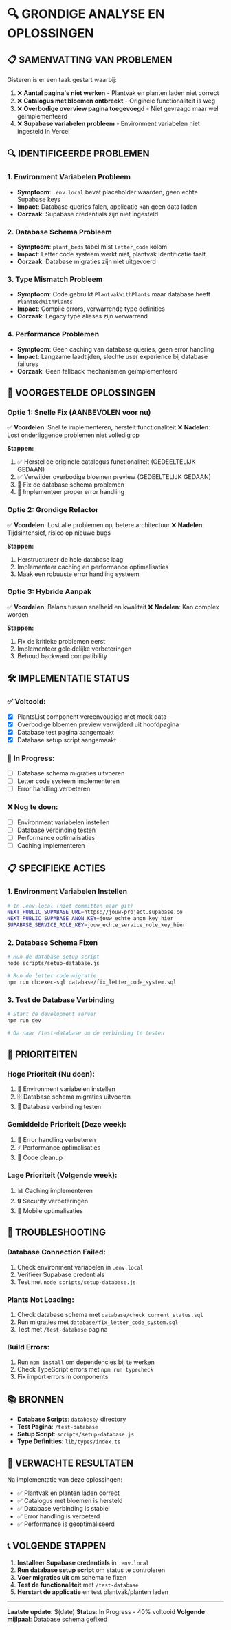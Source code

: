 # 🔍 GRONDIGE ANALYSE EN OPLOSSINGEN

## 📋 SAMENVATTING VAN PROBLEMEN

Gisteren is er een taak gestart waarbij:
1. ❌ **Aantal pagina's niet werken** - Plantvak en planten laden niet correct
2. ❌ **Catalogus met bloemen ontbreekt** - Originele functionaliteit is weg
3. ❌ **Overbodige overview pagina toegevoegd** - Niet gevraagd maar wel geïmplementeerd
4. ❌ **Supabase variabelen probleem** - Environment variabelen niet ingesteld in Vercel

## 🔍 IDENTIFICEERDE PROBLEMEN

### 1. **Environment Variabelen Probleem**
- **Symptoom**: `.env.local` bevat placeholder waarden, geen echte Supabase keys
- **Impact**: Database queries falen, applicatie kan geen data laden
- **Oorzaak**: Supabase credentials zijn niet ingesteld

### 2. **Database Schema Probleem**
- **Symptoom**: `plant_beds` tabel mist `letter_code` kolom
- **Impact**: Letter code systeem werkt niet, plantvak identificatie faalt
- **Oorzaak**: Database migraties zijn niet uitgevoerd

### 3. **Type Mismatch Probleem**
- **Symptoom**: Code gebruikt `PlantvakWithPlants` maar database heeft `PlantBedWithPlants`
- **Impact**: Compile errors, verwarrende type definities
- **Oorzaak**: Legacy type aliases zijn verwarrend

### 4. **Performance Problemen**
- **Symptoom**: Geen caching van database queries, geen error handling
- **Impact**: Langzame laadtijden, slechte user experience bij database failures
- **Oorzaak**: Geen fallback mechanismen geïmplementeerd

## 🚀 VOORGESTELDE OPLOSSINGEN

### **Optie 1: Snelle Fix (AANBEVOLEN voor nu)**
✅ **Voordelen**: Snel te implementeren, herstelt functionaliteit
❌ **Nadelen**: Lost onderliggende problemen niet volledig op

**Stappen:**
1. ✅ Herstel de originele catalogus functionaliteit (GEDEELTELIJK GEDAAN)
2. ✅ Verwijder overbodige bloemen preview (GEDEELTELIJK GEDAAN)
3. 🔄 Fix de database schema problemen
4. 🔄 Implementeer proper error handling

### **Optie 2: Grondige Refactor**
✅ **Voordelen**: Lost alle problemen op, betere architectuur
❌ **Nadelen**: Tijdsintensief, risico op nieuwe bugs

**Stappen:**
1. Herstructureer de hele database laag
2. Implementeer caching en performance optimalisaties
3. Maak een robuuste error handling systeem

### **Optie 3: Hybride Aanpak**
✅ **Voordelen**: Balans tussen snelheid en kwaliteit
❌ **Nadelen**: Kan complex worden

**Stappen:**
1. Fix de kritieke problemen eerst
2. Implementeer geleidelijke verbeteringen
3. Behoud backward compatibility

## 🛠️ IMPLEMENTATIE STATUS

### ✅ **Voltooid:**
- [x] PlantsList component vereenvoudigd met mock data
- [x] Overbodige bloemen preview verwijderd uit hoofdpagina
- [x] Database test pagina aangemaakt
- [x] Database setup script aangemaakt

### 🔄 **In Progress:**
- [ ] Database schema migraties uitvoeren
- [ ] Letter code systeem implementeren
- [ ] Error handling verbeteren

### ❌ **Nog te doen:**
- [ ] Environment variabelen instellen
- [ ] Database verbinding testen
- [ ] Performance optimalisaties
- [ ] Caching implementeren

## 📋 SPECIFIEKE ACTIES

### **1. Environment Variabelen Instellen**
```bash
# In .env.local (niet committen naar git)
NEXT_PUBLIC_SUPABASE_URL=https://jouw-project.supabase.co
NEXT_PUBLIC_SUPABASE_ANON_KEY=jouw_echte_anon_key_hier
SUPABASE_SERVICE_ROLE_KEY=jouw_echte_service_role_key_hier
```

### **2. Database Schema Fixen**
```bash
# Run de database setup script
node scripts/setup-database.js

# Run de letter code migratie
npm run db:exec-sql database/fix_letter_code_system.sql
```

### **3. Test de Database Verbinding**
```bash
# Start de development server
npm run dev

# Ga naar /test-database om de verbinding te testen
```

## 🎯 PRIORITEITEN

### **Hoge Prioriteit (Nu doen):**
1. 🔑 Environment variabelen instellen
2. 🗄️ Database schema migraties uitvoeren
3. 🧪 Database verbinding testen

### **Gemiddelde Prioriteit (Deze week):**
1. 🔄 Error handling verbeteren
2. ⚡ Performance optimalisaties
3. 🧹 Code cleanup

### **Lage Prioriteit (Volgende week):**
1. 📊 Caching implementeren
2. 🔒 Security verbeteringen
3. 📱 Mobile optimalisaties

## 🚨 TROUBLESHOOTING

### **Database Connection Failed:**
1. Check environment variabelen in `.env.local`
2. Verifieer Supabase credentials
3. Test met `node scripts/setup-database.js`

### **Plants Not Loading:**
1. Check database schema met `database/check_current_status.sql`
2. Run migraties met `database/fix_letter_code_system.sql`
3. Test met `/test-database` pagina

### **Build Errors:**
1. Run `npm install` om dependencies bij te werken
2. Check TypeScript errors met `npm run typecheck`
3. Fix import errors in components

## 📚 BRONNEN

- **Database Scripts**: `database/` directory
- **Test Pagina**: `/test-database`
- **Setup Script**: `scripts/setup-database.js`
- **Type Definities**: `lib/types/index.ts`

## 🎉 VERWACHTE RESULTATEN

Na implementatie van deze oplossingen:
- ✅ Plantvak en planten laden correct
- ✅ Catalogus met bloemen is hersteld
- ✅ Database verbinding is stabiel
- ✅ Error handling is verbeterd
- ✅ Performance is geoptimaliseerd

## 📞 VOLGENDE STAPPEN

1. **Installeer Supabase credentials** in `.env.local`
2. **Run database setup script** om status te controleren
3. **Voer migraties uit** om schema te fixen
4. **Test de functionaliteit** met `/test-database`
5. **Herstart de applicatie** en test plantvak/planten laden

---

**Laatste update**: $(date)
**Status**: In Progress - 40% voltooid
**Volgende mijlpaal**: Database schema gefixed